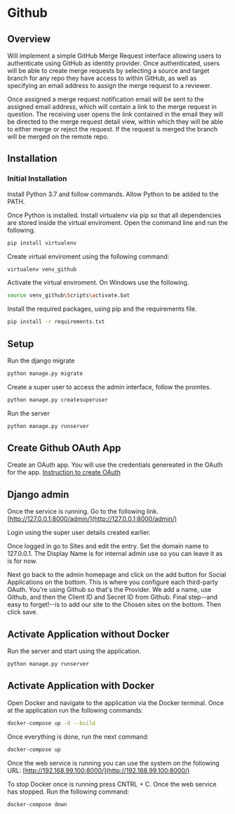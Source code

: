 # Github

## Overview
Will implement a simple GitHub Merge Request interface allowing users to 
authenticate using GitHub as identity provider. Once authenticated, users 
will be able to create merge requests by selecting a source and target 
branch for any repo they have access to within GitHub, as well as specifying 
an email address to assign the merge request to a reviewer.

Once assigned a merge request notification email will be sent to the assigned
 email address, which will contain a link to the merge request in question. 
 The receiving user opens the link contained in the email they will be directed to 
 the merge request detail view, within which they will be able to either merge or reject 
 the request. If the request is merged the branch will be merged on the remote repo.

## Installation
### Initial Installation
Install Python 3.7 and follow commands. Allow Python to be added to 
the PATH.

Once Python is installed. Install virtualenv via pip so that all 
dependencies are stored inside the virtual enviroment. Open the 
command line and run the following.

```bash
pip install virtualenv
```

Create virtual enviroment using the following command:
```bash
virtualenv venv_github
```

Activate the virtual enviroment. On Windows use the following.
```bash
source venv_github\Scripts\activate.bat
```

Install the required packages, using pip and the requirements file.
```bash
pip install -r requirements.txt
```

## Setup
Run the django migrate
```bash
python manage.py migrate
```

Create a super user to access the admin interface, follow the promtes.
```bash
python manage.py createsuperuser
```

Run the server
```bash
python manage.py runserver
```

## Create Github OAuth App
Create an OAuth app. You will use the credentials genereated in the 
OAuth for the app.
[Instruction to create OAuth](https://developer.github.com/apps/building-oauth-apps/creating-an-oauth-app/)

## Django admin
Once the service is running. Go to the following link. 
[http://127.0.0.1:8000/admin/](http://127.0.0.1:8000/admin/)

Login using the super user details created earlier.

Once logged in go to Sites and edit the entry. Set the domain name 
to 127.0.0.1. The Display Name is for internal admin use so you can 
leave it as is for now.

Next go back to the admin homepage and click on the add button for 
Social Applications on the bottom. This is where you configure each 
third-party OAuth. You're using Github so that's the Provider. We add 
a name, use Github, and then the Client ID and Secret ID from Github. Final 
step--and easy to forget!--is to add our site to the Chosen 
sites on the bottom. Then click save.

## Activate Application without Docker
Run the server and start using the application.
```bash
python manage.py runserver
```

## Activate Application with Docker
Open Docker and navigate to the application via the Docker terminal.
Once at the application run the following commands:
```bash
docker-compose up -d --build
```

Once everything is done, run the next command:
```bash
docker-compose up
```

Once the web service is running you can use the system on the 
following URL:
[http://192.168.99.100:8000/](http://192.168.99.100:8000/)

To stop Docker once is running press CNTRL + C. Once the web service has stopped.
Run the following command:
```bash
docker-compose down
```